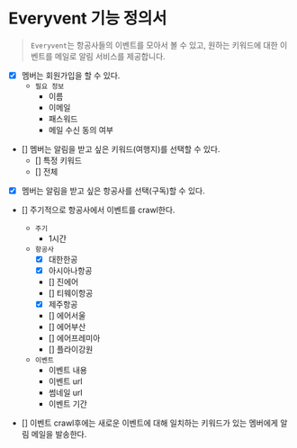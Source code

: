 # Everyvent 기능 정의서

> `Everyvent`는 항공사들의 이벤트를 모아서 볼 수 있고, 원하는 키워드에 대한 이벤트를 메일로 알림 서비스를 제공합니다.
- [x] 멤버는 회원가입을 할 수 있다.
  - `필요 정보`
    - 이름
    - 이메일
    - 패스워드
    - 메일 수신 동의 여부
- [] 멤버는 알림을 받고 싶은 키워드(여행지)를 선택할 수 있다.
  - [] 특정 키워드
  - [] 전체
- [x] 멤버는 알림을 받고 싶은 항공사를 선택(구독)할 수 있다.
- [] 주기적으로 항공사에서 이벤트를 crawl한다.
  - `주기`
    - 1시간
  - `항공사`
    - [x] 대한한공
    - [x] 아시아나항공
    - [] 진에어
    - [] 티웨이항공
    - [x] 제주항공
    - [] 에어서울
    - [] 에어부산
    - [] 에어프레미아
    - [] 플라이강원
  - `이벤트`
    - 이벤트 내용
    - 이벤트 url
    - 썸네일 url
    - 이벤트 기간 

- [] 이벤트 crawl후에는 새로운 이벤트에 대해 일치하는 키워드가 있는 멤버에게 알림 메일을 발송한다.